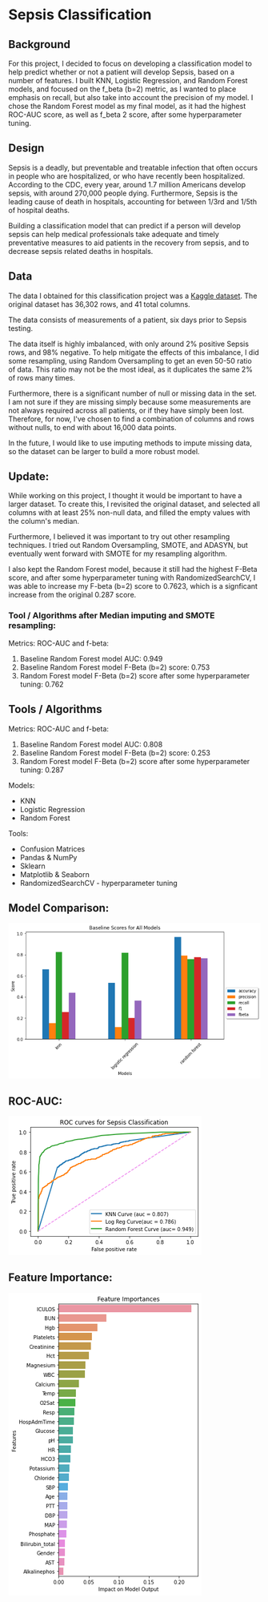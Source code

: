 # Sepsis Classification

## Background

For this project, I decided to focus on developing a classification model to help predict whether or not a patient will develop Sepsis, based on a number of features. I built KNN, Logistic Regression, and Random Forest models, and focused on the f_beta (b=2) metric, as I wanted to place emphasis on recall, but also take into account the precision of my model. I chose the Random Forest model as my final model, as it had the highest ROC-AUC score, as well as f_beta 2 score, after some hyperparameter tuning.

## Design

Sepsis is a deadly, but preventable and treatable infection that often occurs in people who are hospitalized, or who have recently been hospitalized. According to the CDC, every year, around 1.7 million Americans develop sepsis, with around 270,000 people dying. Furthermore, Sepsis is the leading cause of death in hospitals, accounting for between 1/3rd and 1/5th of hospital deaths.

Building a classification model that can predict if a person will develop sepsis can help medical professionals take adequate and timely preventative measures to aid patients in the recovery from sepsis, and to decrease sepsis related deaths in hospitals.

## Data

The data I obtained for this classification project was a [Kaggle dataset](https://www.kaggle.com/maxskoryk/datasepsis). The original dataset has 36,302 rows, and 41 total columns.

The data consists of measurements of a patient, six days prior to Sepsis testing.

The data itself is highly imbalanced, with only around 2% positive Sepsis rows, and 98% negative. To help mitigate the effects of this imbalance, I did some resampling, using Random Oversampling to get an even 50-50 ratio of data. This ratio may not be the most ideal, as it duplicates the same 2% of rows many times.

Furthermore, there is a significant number of null or missing data in the set. I am not sure if they are missing simply because some measurements are not always required across all patients, or if they have simply been lost. Therefore, for now, I've chosen to find a combination of columns and rows without nulls, to end with about 16,000 data points.

In the future, I would like to use imputing methods to impute missing data, so the dataset can be larger to build a more robust model.

## Update:
While working on this project, I thought it would be important to have a larger dataset. To create this, I revisited the original dataset, and selected all columns with at least 25% non-null data, and filled the empty values with the column's median.

Furthermore, I believed it was important to try out other resampling techniques. I tried out Random Oversampling, SMOTE, and ADASYN, but eventually went forward with SMOTE for my resampling algorithm.

I also kept the Random Forest model, because it still had the highest F-Beta score, and after some hyperparameter tuning with RandomizedSearchCV, I was able to increase my F-beta (b=2) score to 0.7623, which is a signficant increase from the original 0.287 score.

### Tool / Algorithms after Median imputing and SMOTE resampling:
Metrics: ROC-AUC and f-beta:
1. Baseline Random Forest model AUC: 0.949
2. Baseline Random Forest model F-Beta (b=2) score: 0.753
3. Random Forest model F-Beta (b=2) score after some hyperparameter tuning: 0.762

## Tools / Algorithms
Metrics: ROC-AUC and f-beta:
1. Baseline Random Forest model AUC: 0.808
2. Baseline Random Forest model F-Beta (b=2) score: 0.253
3. Random Forest model F-Beta (b=2) score after some hyperparameter tuning: 0.287

Models:
* KNN
* Logistic Regression
* Random Forest

Tools:
* Confusion Matrices
* Pandas & NumPy
* Sklearn
* Matplotlib & Seaborn
* RandomizedSearchCV - hyperparameter tuning

## Model Comparison:
![baseline_all_models](https://github.com/Jason-HKim/Classification_Project/blob/master/Visualizations/baseline_scores_imputed_smote.png)

## ROC-AUC:
![ROC-AUC-Curve](https://github.com/Jason-HKim/Classification_Project/blob/master/Visualizations/ROC_AUC_imputed.png)

## Feature Importance:
![feature_importances](https://github.com/Jason-HKim/Classification_Project/blob/master/Visualizations/feature_importances_v2.png)
